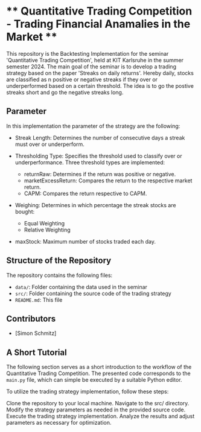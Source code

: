 # ** Quantitative Trading Competition - Trading Financial Anamalies in the Market **

This repository is the Backtesting Implementation for the seminar 'Quantitative Trading Competition', held at KIT Karlsruhe in the summer semester 2024. The main goal of the seminar is to develop a trading strategy based on the paper 'Streaks on daily returns'. Hereby daily, stocks are classified as n positive or negative streaks if they over or underperformed based on a certain threshold. The idea is to go the postive streaks short and go the negative streaks long. 
## Parameter

In this implementation the parameter of the strategy are the following:
- Streak Length: Determines the number of consecutive days a streak must over or underperform.

- Thresholding Type: Specifies the threshold used to classify over or underperformance. Three threshold types are implemented:

    - returnRaw: Determines if the return was positive or negative.
    - marketExcessReturn: Compares the return to the respective market return.
    - CAPM: Compares the return respective to CAPM.

- Weighing: Determines in which percentage the streak stocks are bought:
    - Equal Weighting
    - Relative Weighting

- maxStock: Maximum number of stocks traded each day.

## Structure of the Repository

The repository contains the following files:

- `data/`: Folder containing the data used in the seminar
- `src/`: Folder containing the source code of the trading strategy
- `README.md`: This file

## Contributors

- [Simon Schmitz]

## A Short Tutorial

The following section serves as a short introduction to the workflow of the Quantitative Trading Competition. The presented code corresponds to the `main.py` file, which can simple be executed by a suitable Python editor.

To utilize the trading strategy implementation, follow these steps:

Clone the repository to your local machine.
Navigate to the src/ directory.
Modify the strategy parameters as needed in the provided source code.
Execute the trading strategy implementation.
Analyze the results and adjust parameters as necessary for optimization.
